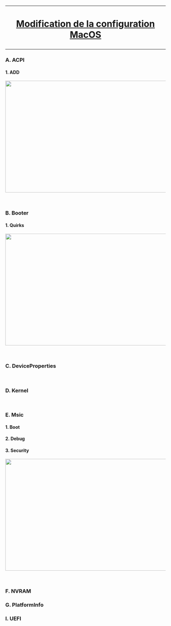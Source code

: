 --------------------------------------------------------------------------------------------------------------------------------------------------------------------------------
# <p align='center'> [Modification de la configuration MacOS](https://dortania.github.io/OpenCore-Install-Guide/AMD/zen.html#starting-point) </p>

--------------------------------------------------------------------------------------------------------------------------------------------------------------------------------

### A. ACPI
#### 1. ADD
<p align='center'> <img width="855" height="350" src=https://github.com/user-attachments/assets/a370413f-cb33-4d4b-894e-43f5527eb11a /> </p>

<br />

### B. Booter

#### 1. Quirks
<p align='center'> <img width="855" height="350" src=https://github.com/user-attachments/assets/4ca52423-7432-478b-84cd-0398e7277a2d /> </p>


<br />

### C. DeviceProperties


<br />


### D. Kernel

<br />

### E. Msic
#### 1. Boot

#### 2. Debug

#### 3. Security
<p align='center'> <img width="855" height="350" src=https://github.com/user-attachments/assets/544bab40-c42c-4ee6-9878-cb91d7acd290 /> </p>

<br />


### F. NVRAM



### G. PlatformInfo



### I. UEFI
